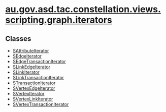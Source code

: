# [au.gov.asd.tac.constellation.views.scripting.graph.iterators](../constellation/CoreScriptingView/src/au/gov/asd/tac/constellation/scripting/docs/javadoc/graph/iterators/package-summary.md)

<div class="indexContainer">

## Classes

-   [SAttributeIterator](SAttributeIterator.md "class in au.gov.asd.tac.constellation.views.scripting.graph.iterators")
-   [SEdgeIterator](SEdgeIterator.md "class in au.gov.asd.tac.constellation.views.scripting.graph.iterators")
-   [SEdgeTransactionIterator](SEdgeTransactionIterator.md "class in au.gov.asd.tac.constellation.views.scripting.graph.iterators")
-   [SLinkEdgeIterator](SLinkEdgeIterator.md "class in au.gov.asd.tac.constellation.views.scripting.graph.iterators")
-   [SLinkIterator](SLinkIterator.md "class in au.gov.asd.tac.constellation.views.scripting.graph.iterators")
-   [SLinkTransactionIterator](SLinkTransactionIterator.md "class in au.gov.asd.tac.constellation.views.scripting.graph.iterators")
-   [STransactionIterator](STransactionIterator.md "class in au.gov.asd.tac.constellation.views.scripting.graph.iterators")
-   [SVertexEdgeIterator](SVertexEdgeIterator.md "class in au.gov.asd.tac.constellation.views.scripting.graph.iterators")
-   [SVertexIterator](SVertexIterator.md "class in au.gov.asd.tac.constellation.views.scripting.graph.iterators")
-   [SVertexLinkIterator](SVertexLinkIterator.md "class in au.gov.asd.tac.constellation.views.scripting.graph.iterators")
-   [SVertexTransactionIterator](SVertexTransactionIterator.md "class in au.gov.asd.tac.constellation.views.scripting.graph.iterators")

</div>
